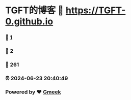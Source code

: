 # TGFT的博客 :link: https://TGFT-0.github.io 
### :page_facing_up: [1](https://TGFT-0.github.io/tag.html) 
### :speech_balloon: 2 
### :hibiscus: 261 
### :alarm_clock: 2024-06-23 20:40:49 
### Powered by :heart: [Gmeek](https://github.com/Meekdai/Gmeek)
